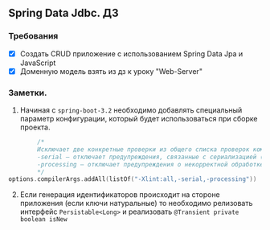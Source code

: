 ## Spring Data Jdbc. ДЗ 

### Требования
- [x] Создать CRUD приложение с использованием Spring Data Jpa и JavaScript
- [x] Доменную модель взять из дз к уроку "Web-Server"

### Заметки.
1. Начиная с `spring-boot-3.2` необходимо добавлять специальный параметр конфигурации, который будет использоваться при сборке проекта.
```kotlin
        /*
        Исключает две конкретные проверки из общего списка проверок компилятора:
        -serial — отключает предупреждения, связанные с сериализацией (например, если класс реализует Serializable, но не имеет поля serialVersionUID).
        -processing — отключает предупреждения о некорректной обработке аннотаций (например, если аннотации не обрабатываются процессором).
        */
options.compilerArgs.addAll(listOf("-Xlint:all,-serial,-processing"))
```
2. Если генерация идентификаторов происходит на стороне приложения (если ключи натуральные) то необходимо релизовать интерфейс `Persistable<Long>` и реализовать `@Transient private boolean isNew`